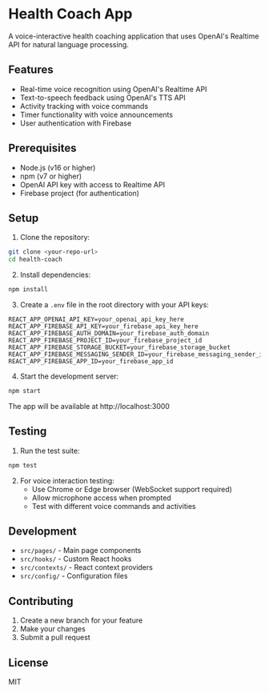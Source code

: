 # Health Coach App

A voice-interactive health coaching application that uses OpenAI's Realtime API for natural language processing.

## Features

- Real-time voice recognition using OpenAI's Realtime API
- Text-to-speech feedback using OpenAI's TTS API
- Activity tracking with voice commands
- Timer functionality with voice announcements
- User authentication with Firebase

## Prerequisites

- Node.js (v16 or higher)
- npm (v7 or higher)
- OpenAI API key with access to Realtime API
- Firebase project (for authentication)

## Setup

1. Clone the repository:
```bash
git clone <your-repo-url>
cd health-coach
```

2. Install dependencies:
```bash
npm install
```

3. Create a `.env` file in the root directory with your API keys:
```
REACT_APP_OPENAI_API_KEY=your_openai_api_key_here
REACT_APP_FIREBASE_API_KEY=your_firebase_api_key_here
REACT_APP_FIREBASE_AUTH_DOMAIN=your_firebase_auth_domain
REACT_APP_FIREBASE_PROJECT_ID=your_firebase_project_id
REACT_APP_FIREBASE_STORAGE_BUCKET=your_firebase_storage_bucket
REACT_APP_FIREBASE_MESSAGING_SENDER_ID=your_firebase_messaging_sender_id
REACT_APP_FIREBASE_APP_ID=your_firebase_app_id
```

4. Start the development server:
```bash
npm start
```

The app will be available at http://localhost:3000

## Testing

1. Run the test suite:
```bash
npm test
```

2. For voice interaction testing:
   - Use Chrome or Edge browser (WebSocket support required)
   - Allow microphone access when prompted
   - Test with different voice commands and activities

## Development

- `src/pages/` - Main page components
- `src/hooks/` - Custom React hooks
- `src/contexts/` - React context providers
- `src/config/` - Configuration files

## Contributing

1. Create a new branch for your feature
2. Make your changes
3. Submit a pull request

## License

MIT 